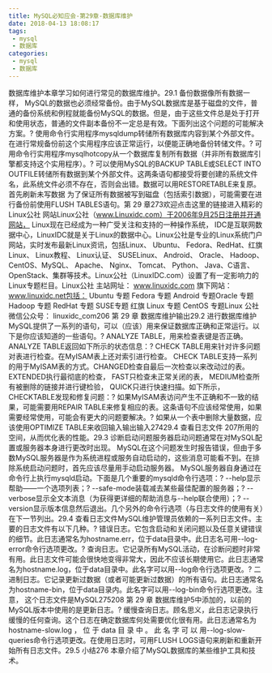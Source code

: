 ```yaml
---
title: MySQL必知应会-第29章-数据库维护
date: 2018-04-13 18:08:17
tags:
 - mysql
 - 数据库
categories:
 - mysql
 - 数据库
---
```


数据库维护本章学习如何进行常见的数据库维护。29.1 备份数据像所有数据一样， MySQL的数据也必须经常备份。由于MySQL数据库是基于磁盘的文件，普通的备份系统和例程就能备份MySQL的数据。但是，由于这些文件总是处于打开和使用状态，普通的文件副本备份不一定总是有效。下面列出这个问题的可能解决方案。? 使用命令行实用程序mysqldump转储所有数据库内容到某个外部文件。在进行常规备份前这个实用程序应该正常运行，以便能正确地备份转储文件。? 可用命令行实用程序mysqlhotcopy从一个数据库复制所有数据（并非所有数据库引擎都支持这个实用程序）。? 可以使用MySQL的BACKUP TABLE或SELECT INTO OUTFILE转储所有数据到某个外部文件。这两条语句都接受将要创建的系统文件名，此系统文件必须不存在，否则会出错。数据可以用RESTORETABLE来复原。首先刷新未写数据 为了保证所有数据被写到磁盘（包括索引数据），可能需要在进行备份前使用FLUSH TABLES语句。第 29 章273欢迎点击这里的链接进入精彩的Linux公社 网站Linux公社（www.Linuxidc.com）于2006年9月25日注册并开通网站， Linux现在已经成为一种广受关注和支持的一种操作系统， IDC是互联网数据中心，LinuxIDC就是关于Linux的数据中心。Linux公社是专业的Linux系统门户网站，实时发布最新Linux资讯，包括Linux、 Ubuntu、 Fedora、RedHat、红旗Linux、 Linux教程、 Linux认证、 SUSELinux、 Android、 Oracle、 Hadoop、 CentOS、MySQL、 Apache、 Nginx、 Tomcat、 Python、 Java、C语言、 OpenStack、集群等技术。Linux公社（LinuxIDC.com）设置了有一定影响力的Linux专题栏目。Linux公社 主站网址： www.linuxidc.com 旗下网站： www.linuxidc.net包括： Ubuntu 专题 Fedora 专题 Android 专题Oracle 专题 Hadoop 专题 RedHat 专题 SUSE专题 红旗 Linux 专题 CentOS 专题Linux 公社微信公众号： linuxidc_com206 第 29 章 数据库维护输出29.2 进行数据库维护MySQL提供了一系列的语句，可以（应该）用来保证数据库正确和正常运行。以下是你应该知道的一些语句。? ANALYZE TABLE，用来检查表键是否正确。 ANALYZE TABLE返回如下所示的状态信息：? CHECK TABLE用来针对许多问题对表进行检查。在MyISAM表上还对索引进行检查。 CHECK TABLE支持一系列的用于MyISAM表的方式。CHANGED检查自最后一次检查以来改动过的表。 EXTENDED执行最彻底的检查， FAST只检查未正常关闭的表， MEDIUM检查所有被删除的链接并进行键检验， QUICK只进行快速扫描。如下所示， CHECKTABLE发现和修复问题：? 如果MyISAM表访问产生不正确和不一致的结果，可能需要用REPAIR TABLE来修复相应的表。这条语句不应该经常使用，如果需要经常使用，可能会有更大的问题要解决。? 如果从一个表中删除大量数据，应该使用OPTIMIZE TABLE来收回输入输出输入27429.4 查看日志文件 207所用的空间，从而优化表的性能。29.3 诊断启动问题服务器启动问题通常在对MySQL配置或服务器本身进行更改时出现。 MySQL在这个问题发生时报告错误，但由于多数MySQL服务器是作为系统进程或服务自动启动的，这些消息可能看不到。在排除系统启动问题时，首先应该尽量用手动启动服务器。 MySQL服务器自身通过在命令行上执行mysqld启动。下面是几个重要的mysqld命令行选项：? --help显示帮助——一个选项列表；? --safe-mode装载减去某些最佳配置的服务器；? --verbose显示全文本消息（为获得更详细的帮助消息与--help联合使用）；? --version显示版本信息然后退出。几个另外的命令行选项（与日志文件的使用有关）在下一节列出。29.4 查看日志文件MySQL维护管理员依赖的一系列日志文件。主要的日志文件有以下几种。? 错误日志。它包含启动和关闭问题以及任意关键错误的细节。此日志通常名为hostname.err，位于data目录中。此日志名可用--log-error命令行选项更改。? 查询日志。它记录所有MySQL活动，在诊断问题时非常有用。此日志文件可能会很快地变得非常大，因此不应该长期使用它。此日志通常名为hostname.log，位于data目录中。此名字可以用--log命令行选项更改。? 二进制日志。它记录更新过数据（或者可能更新过数据）的所有语句。此日志通常名为hostname-bin，位于data目录内。此名字可以用--log-bin命令行选项更改。注意， 这个日志文件是MySQL275208 第 29 章 数据库维护5中添加的，以前的MySQL版本中使用的是更新日志。? 缓慢查询日志。顾名思义，此日志记录执行缓慢的任何查询。这个日志在确定数据库何处需要优化很有用。此日志通常名为hostname-slow.log ， 位 于 data 目 录 中 。 此 名 字 可 以 用--log-slow-queries命令行选项更改。在使用日志时，可用FLUSH LOGS语句来刷新和重新开始所有日志文件。29.5 小结276 本章介绍了MySQL数据库的某些维护工具和技术。